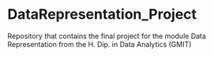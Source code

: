 # DataRepresentation_Project
Repository that contains the final project for the module Data Representation from the H. Dip. in Data Analytics (GMIT)
